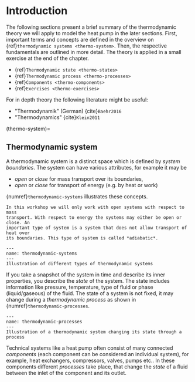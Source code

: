 # Introduction

The following sections present a brief summary of the thermodynamic theory we
will apply to model the heat pump in the later sections. First, important
terms and concepts are defined in the overview on
{ref}`thermodynamic systems <thermo-system>`. Then, the respective
fundamentals are outlined in more detail. The theory is applied in a small
exercise at the end of the chapter.

- {ref}`Thermodynamic state <thermo-states>`
- {ref}`Thermodynamic process <thermo-processes>`
- {ref}`Components <thermo-components>`
- {ref}`Exercises <thermo-exercises>`

For in depth theory the following literature might be useful:

- "Thermodynamik" (German) {cite}`Baehr2016`
- "Thermodynamics" {cite}`Klein2011`

(thermo-system)=

## Thermodynamic system

A thermodynamic system is a distinct space which is defined by
*system boundaries*. The system can have various attributes, for example it may
be

- *open* or *close* for mass transport over its boundaries,
- *open* or *close* for transport of energy (e.g. by heat or work)

{numref}`thermodynamic-systems` illustrates these concepts.

```{note}
In this workshop we will only work with open systems with respect to mass
transport. With respect to energy the systems may either be open or close. An
important type of system is a system that does not allow transport of heat over
its boundaries. This type of system is called *adiabatic*.
```

```{figure} /figures/Systemoverview.svg
---
name: thermodynamic-systems
---
Illustration of different types of thermodynamic systems
```

If you take a snapshot of the system in time and describe its inner properties,
you describe the *state* of the system. The state includes information like
pressure, temperature, type of fluid or phase (liquid/gaseous) of the fluid.
The state of a system is not fixed, it may change during a
*thermodynamic process* as shown in {numref}`thermodynamic-processes`.

```{figure} /figures/Systemoverview.svg
---
name: thermodynamic-processes
---
Illustration of a thermodynamic system changing its state through a process
```

Technical systems like a heat pump often consist of many connected *components*
(each component can be considered an individual system), for example, heat
exchangers, compressors, valves, pumps etc.. In these components different
*processes* take place, that change the *state* of a fluid between the inlet of
the component and its outlet.
